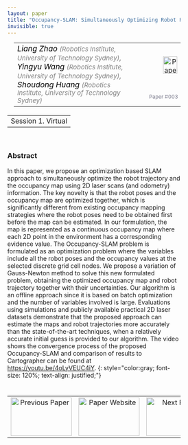 ```yaml
---
layout: paper
title: "Occupancy-SLAM: Simultaneously Optimizing Robot Poses and Continuous Occupancy Map"
invisible: true
---
```

<head>
<style>
* {
  box-sizing: border-box;
}

#myInput {
  background-position: 10px 10px;
  background-repeat: no-repeat;
  width: 100%;
  font-size: 100%;
  padding: 12px 20px 12px 40px;
  border: 1px solid #ddd;
  margin-bottom: 12px;
}

#myTable, #myTableA {
  border-collapse: collapse;
  width: 100%;
  border: 1px solid #ddd;
  font-size: 100%;
}

#myTable th, #myTable td, #myTableA th, #myTableA td {
  text-align: left;
  padding: 12px;
}

#myTable tr, #myTableA tr {
  border-bottom: 1px solid #ddd;
}

#myTable tr.header, #myTable tr:hover, #myTableA tr.header, #myTableA tr:hover {
  background-color: #f1f1f1;
}


#eventcounter1 a {
    font-size: 12px;
    color: #ffffff;
    display: block;
}

#eventcounter1 a:hover {
    text-decoration: none;
}

#eventcounter2 a {
    font-size: 12px;
    color: #ffffff;
    display: block;
}

#eventcounter2 a:hover {
    text-decoration: none;
}

</style>
</head>

<table width = "95%" style="padding-left: 15px; margin-left: auto; margin-right: 10px;">
<tr><td style = "vertical-align: top; padding-right: 25px;" rowspan="2">
<span style="color:black; font-size: 110%;"><i>
Liang Zhao <span style="color:gray; font-size: 85%">(Robotics Institute, University of Technology Sydney)</span><span style="color:gray; font-size: 100%">,</span><br>
Yingyu Wang <span style="color:gray; font-size: 85%">(Robotics Institute, University of Technology Sydney)</span><span style="color:gray; font-size: 100%">,</span><br>
Shoudong Huang <span style="color:gray; font-size: 85%">(Robotics Institute, University of Technology Sydney)</span>
</i></span>
</td>

<td style="text-align: right;"><a href="http://www.roboticsproceedings.org/rss18/p003.pdf"><img src="{{ site.baseurl }}/images/paper_link.png" alt="Paper Website" width = "33"  height = "40"/></a><br></td>
</tr>
<tr>
<td style="color:#777789; text-align:right; font-size: 75%; margin-right:10px;">Paper&nbsp;#003</td>
</tr>
</table>

<table width="80%" style="margin-top: 20px; margin-left: auto; margin-right: auto;">
  <tr>
    <td style="text-align:center;">Session 1. Virtual</td>
  </tr>
</table>
<br>


### Abstract
In this paper, we propose an optimization based SLAM approach to simultaneously optimize the robot trajectory and the occupancy map using 2D laser scans (and odometry) information. The key novelty is that the robot poses and the occupancy map are optimized together, which is significantly different from existing occupancy mapping strategies where the robot poses need to be obtained first before the map can be estimated. In our formulation, the map is represented as a continuous occupancy map where each 2D point in the environment has a corresponding evidence value. The Occupancy-SLAM problem is formulated as an optimization problem where the variables include all the robot poses and the occupancy values at the selected discrete grid cell nodes. We propose a variation of Gauss-Newton method to solve this new formulated problem, obtaining the optimized occupancy map and robot trajectory together with their uncertainties. Our algorithm is an offline approach since it is based on batch optimization and the number of variables involved is large. Evaluations using simulations and publicly available practical 2D laser datasets demonstrate that the proposed approach can estimate the maps and robot trajectories more accurately than the state-of-the-art techniques, when a relatively accurate initial guess is provided to our algorithm. The video shows the convergence process of the proposed Occupancy-SLAM and comparison of results to Cartographer can be found at https://youtu.be/4oLyVEUC4iY.
{: style="color:gray; font-size: 120%; text-align: justified;"}


<table width="100%" style="margin-top:40px;">
<tr>
    <td style="width: 30%; text-align: center;"><a href="{{ site.baseurl }}/program/papers/002/">
<img src="{{ site.baseurl }}/images/previous_paper_icon.png"
       alt="Previous Paper" width = "142"  height = "90"/> 
</a> </td>
<td style="text-align: center;"><a href="{{ site.baseurl }}/program/papers">
<img src="{{ site.baseurl }}/images/overview_icon.png"
       alt="Paper Website" width = "142"  height = "90"/> 
</a> </td>
    <td style="width: 30%; text-align: center;"><a href="{{ site.baseurl }}/program/papers/004/">
    <img src="{{ site.baseurl }}/images/next_paper_icon.png"
        alt="Next Paper" width = "142"  height = "90"/>
    </a></td>
</tr>
</table>
